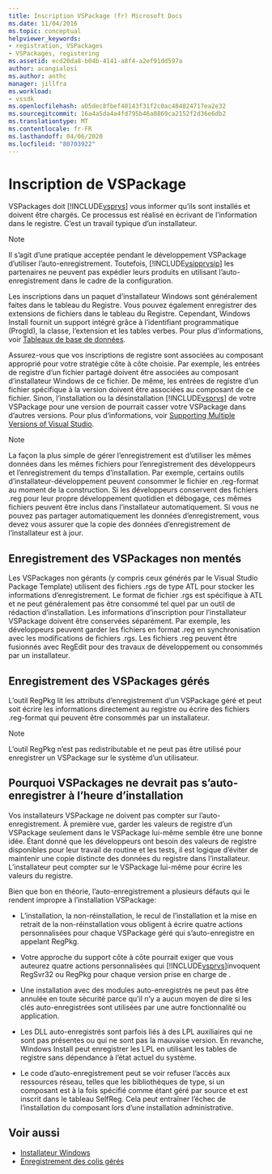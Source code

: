 ```yaml
---
title: Inscription VSPackage (fr) Microsoft Docs
ms.date: 11/04/2016
ms.topic: conceptual
helpviewer_keywords:
- registration, VSPackages
- VSPackages, registering
ms.assetid: ecd20da8-b04b-4141-a8f4-a2ef91dd597a
author: acangialosi
ms.author: anthc
manager: jillfra
ms.workload:
- vssdk
ms.openlocfilehash: a05dec8fbef40143f31f2c0ac484824717ea2e32
ms.sourcegitcommit: 16a4a5da4a4fd795b46a0869ca2152f2d36e6db2
ms.translationtype: MT
ms.contentlocale: fr-FR
ms.lasthandoff: 04/06/2020
ms.locfileid: "80703922"
---
```

# <a name="vspackage-registration"></a>Inscription de VSPackage
VSPackages doit [!INCLUDE[vsprvs](../../code-quality/includes/vsprvs_md.md)] vous informer qu’ils sont installés et doivent être chargés. Ce processus est réalisé en écrivant de l’information dans le registre. C’est un travail typique d’un installateur.

> [!NOTE]
> Il s’agit d’une pratique acceptée pendant le développement VSPackage d’utiliser l’auto-enregistrement. Toutefois, [!INCLUDE[vsipprvsip](../../extensibility/includes/vsipprvsip_md.md)] les partenaires ne peuvent pas expédier leurs produits en utilisant l’auto-enregistrement dans le cadre de la configuration.

 Les inscriptions dans un paquet d’installateur Windows sont généralement faites dans le tableau du Registre. Vous pouvez également enregistrer des extensions de fichiers dans le tableau du Registre. Cependant, Windows Install fournit un support intégré grâce à l’identifiant programmatique (ProgId), la classe, l’extension et les tables verbes. Pour plus d’informations, voir [Tableaux de base de données](/windows/desktop/Msi/database-tables).

 Assurez-vous que vos inscriptions de registre sont associées au composant approprié pour votre stratégie côte à côte choisie. Par exemple, les entrées de registre d’un fichier partagé doivent être associées au composant d’installateur Windows de ce fichier. De même, les entrées de registre d’un fichier spécifique à la version doivent être associées au composant de ce fichier. Sinon, l’installation ou la désinstallation [!INCLUDE[vsprvs](../../code-quality/includes/vsprvs_md.md)] de votre VSPackage pour une version de pourrait casser votre VSPackage dans d’autres versions. Pour plus d’informations, voir [Supporting Multiple Versions of Visual Studio](../../extensibility/supporting-multiple-versions-of-visual-studio.md).

> [!NOTE]
> La façon la plus simple de gérer l’enregistrement est d’utiliser les mêmes données dans les mêmes fichiers pour l’enregistrement des développeurs et l’enregistrement du temps d’installation. Par exemple, certains outils d’installateur-développement peuvent consommer le fichier en .reg-format au moment de la construction. Si les développeurs conservent des fichiers .reg pour leur propre développement quotidien et débogage, ces mêmes fichiers peuvent être inclus dans l’installateur automatiquement. Si vous ne pouvez pas partager automatiquement les données d’enregistrement, vous devez vous assurer que la copie des données d’enregistrement de l’installateur est à jour.

## <a name="registering-unmanaged-vspackages"></a>Enregistrement des VSPackages non mentés
 Les VSPackages non gérants (y compris ceux générés par le Visual Studio Package Template) utilisent des fichiers .rgs de type ATL pour stocker les informations d’enregistrement. Le format de fichier .rgs est spécifique à ATL et ne peut généralement pas être consommé tel quel par un outil de rédaction d’installation. Les informations d’inscription pour l’installateur VSPackage doivent être conservées séparément. Par exemple, les développeurs peuvent garder les fichiers en format .reg en synchronisation avec les modifications de fichiers .rgs. Les fichiers .reg peuvent être fusionnés avec RegEdit pour des travaux de développement ou consommés par un installateur.

## <a name="registering-managed-vspackages"></a>Enregistrement des VSPackages gérés
 L’outil RegPkg lit les attributs d’enregistrement d’un VSPackage géré et peut soit écrire les informations directement au registre ou écrire des fichiers .reg-format qui peuvent être consommés par un installateur.

> [!NOTE]
> L’outil RegPkg n’est pas redistributable et ne peut pas être utilisé pour enregistrer un VSPackage sur le système d’un utilisateur.

## <a name="why-vspackages-should-not-self-register-at-install-time"></a>Pourquoi VSPackages ne devrait pas s’auto-enregistrer à l’heure d’installation
 Vos installateurs VSPackage ne doivent pas compter sur l’auto-enregistrement. À première vue, garder les valeurs de registre d’un VSPackage seulement dans le VSPackage lui-même semble être une bonne idée. Étant donné que les développeurs ont besoin des valeurs de registre disponibles pour leur travail de routine et les tests, il est logique d’éviter de maintenir une copie distincte des données du registre dans l’installateur. L’installateur peut compter sur le VSPackage lui-même pour écrire les valeurs du registre.

 Bien que bon en théorie, l’auto-enregistrement a plusieurs défauts qui le rendent impropre à l’installation VSPackage:

- L’installation, la non-réinstallation, le recul de l’installation et la mise en retrait de la non-réinstallation vous obligent à écrire quatre actions personnalisées pour chaque VSPackage géré qui s’auto-enregistre en appelant RegPkg.

- Votre approche du support côte à côte pourrait exiger que vous auteurez quatre actions personnalisées qui [!INCLUDE[vsprvs](../../code-quality/includes/vsprvs_md.md)]invoquent RegSvr32 ou RegPkg pour chaque version prise en charge de .

- Une installation avec des modules auto-enregistrés ne peut pas être annulée en toute sécurité parce qu’il n’y a aucun moyen de dire si les clés auto-enregistrées sont utilisées par une autre fonctionnalité ou application.

- Les DLL auto-enregistrés sont parfois liés à des LPL auxiliaires qui ne sont pas présentes ou qui ne sont pas la mauvaise version. En revanche, Windows Install peut enregistrer les LPL en utilisant les tables de registre sans dépendance à l’état actuel du système.

- Le code d’auto-enregistrement peut se voir refuser l’accès aux ressources réseau, telles que les bibliothèques de type, si un composant est à la fois spécifié comme étant géré par source et est inscrit dans le tableau SelfReg. Cela peut entraîner l’échec de l’installation du composant lors d’une installation administrative.

## <a name="see-also"></a>Voir aussi
- [Installateur Windows](/windows/desktop/Msi/windows-installer-portal)
- [Enregistrement des colis gérés](https://msdn.microsoft.com/library/f69e0ea3-6a92-4639-8ca9-4c9c210e58a1)
